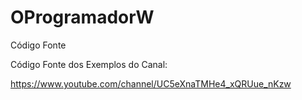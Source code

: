 # OProgramadorW
Código Fonte

Código Fonte dos Exemplos do Canal: 

https://www.youtube.com/channel/UC5eXnaTMHe4_xQRUue_nKzw

